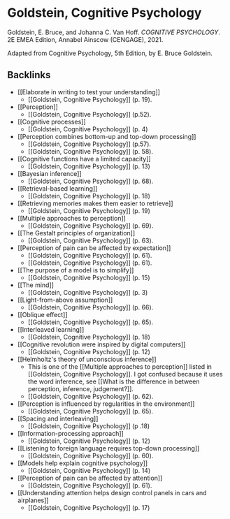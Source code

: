 # Goldstein, Cognitive Psychology
Goldstein, E. Bruce, and Johanna C. Van Hoff. *COGNITIVE PSYCHOLOGY*. 2E EMEA Edition, Annabel Ainscow (CENGAGE), 2021.

Adapted from Cognitive Psychology, 5th Edition, by E. Bruce Goldstein.

## Backlinks
* [[Elaborate in writing to test your understanding]]
	* [[Goldstein, Cognitive Psychology]] (p. 19).
* [[Perception]]
	* [[Goldstein, Cognitive Psychology]] (p.52).
* [[Cognitive processes]]
	* [[Goldstein, Cognitive Psychology]] (p. 4)
* [[Perception combines bottom-up and top-down processing]]
	* [[Goldstein, Cognitive Psychology]]  (p.57).
	* [[Goldstein, Cognitive Psychology]] (p. 58).
* [[Cognitive functions have a limited capacity]]
	* [[Goldstein, Cognitive Psychology]] (p. 13)
* [[Bayesian inference]]
	* [[Goldstein, Cognitive Psychology]] (p. 68).
* [[Retrieval-based learning]]
	* [[Goldstein, Cognitive Psychology]] (p. 18)
* [[Retrieving memories makes them easier to retrieve]]
	* [[Goldstein, Cognitive Psychology]] (p. 19)
* [[Multiple approaches to perception]]
	* [[Goldstein, Cognitive Psychology]] (p. 69).
* [[The Gestalt principles of organization]]
	* [[Goldstein, Cognitive Psychology]] (p. 63).
* [[Perception of pain can be affected by expectation]]
	* [[Goldstein, Cognitive Psychology]] (p. 61).
	* [[Goldstein, Cognitive Psychology]] (p. 61).
* [[The purpose of a model is to simplify]]
	* [[Goldstein, Cognitive Psychology]] (p. 15)
* [[The mind]]
	* [[Goldstein, Cognitive Psychology]] (p. 3)
* [[Light-from-above assumption]]
	* [[Goldstein, Cognitive Psychology]] (p. 66).
* [[Oblique effect]]
	* [[Goldstein, Cognitive Psychology]] (p. 65).
* [[Interleaved learning]]
	* [[Goldstein, Cognitive Psychology]] (p. 18)
* [[Cognitive revolution were inspired by digital computers]]
	* [[Goldstein, Cognitive Psychology]] (p. 12)
* [[Helmholtz's theory of unconscious inference]]
	* This is one of the [[Multiple approaches to perception]] listed in [[Goldstein, Cognitive Psychology]]. I got confused because it uses the word inference, see [[What is the difference in between perception, inference, judgement?]].
	* [[Goldstein, Cognitive Psychology]] (p. 62).
* [[Perception is influenced by regularities in the environment]]
	* [[Goldstein, Cognitive Psychology]] (p. 65).
* [[Spacing and interleaving]]
	* [[Goldstein, Cognitive Psychology]] (p .18)
* [[Information-processing approach]]
	* [[Goldstein, Cognitive Psychology]] (p. 12)
* [[Listening to foreign language requires top-down processing]]
	* [[Goldstein, Cognitive Psychology]] (p. 60).
* [[Models help explain cognitive psychology]]
	* [[Goldstein, Cognitive Psychology]] (p. 14)
* [[Perception of pain can be affected by attention]]
	* [[Goldstein, Cognitive Psychology]] (p. 61).
* [[Understanding attention helps design control panels in cars and airplanes]]
	* [[Goldstein, Cognitive Psychology]] (p. 17)

<!-- #evergreen #literature #^inbox/book -->

<!-- {BearID:F5B19D3E-91F4-49C8-A21B-2A3B30E8F2DF-1581-00000068458FC7DD} -->
